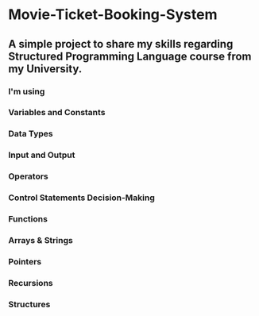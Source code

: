 # Movie-Ticket-Booking-System

## A simple project to share my skills regarding Structured Programming Language course from my University.

### I'm using
### Variables and Constants
### Data Types
### Input and Output
### Operators
### Control Statements Decision-Making
### Functions
### Arrays & Strings
### Pointers
### Recursions
### Structures
# 
